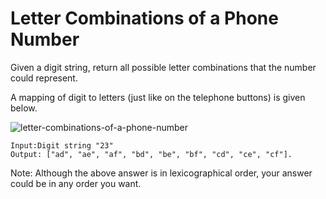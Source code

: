 # Letter Combinations of a Phone Number

Given a digit string, return all possible letter combinations that the number could represent.

A mapping of digit to letters (just like on the telephone buttons) is given below.


![letter-combinations-of-a-phone-number](http://upload.wikimedia.org/wikipedia/commons/thumb/7/73/Telephone-keypad2.svg/200px-Telephone-keypad2.svg.png)

```
Input:Digit string "23"
Output: ["ad", "ae", "af", "bd", "be", "bf", "cd", "ce", "cf"].
```

Note:
Although the above answer is in lexicographical order, your answer could be in any order you want.





